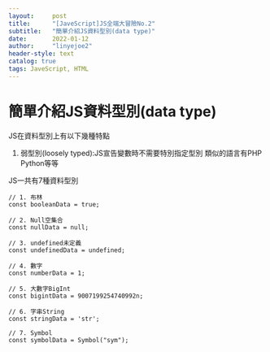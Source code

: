 ```yaml
---
layout:     post
title:      "[JaveScript]JS全端大冒險No.2"
subtitle:   "簡單介紹JS資料型別(data type)"
date:       2022-01-12
author:     "linyejoe2"
header-style: text
catalog: true
tags: JaveScript, HTML
---
```


#  簡單介紹JS資料型別(data type)

JS在資料型別上有以下幾種特點
1. 弱型別(loosely typed):JS宣告變數時不需要特別指定型別 類似的語言有PHP Python等等

JS一共有7種資料型別
```javascript=
// 1. 布林
const booleanData = true;

// 2. Null空集合
const nullData = null;

// 3. undefined未定義
const undefinedData = undefined;

// 4. 數字
const numberData = 1;

// 5. 大數字BigInt
const bigintData = 9007199254740992n;

// 6. 字串String
const stringData = 'str';

// 7. Symbol
const symbolData = Symbol("sym");
```